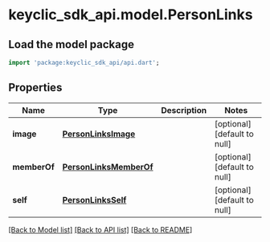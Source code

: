 # keyclic_sdk_api.model.PersonLinks

## Load the model package
```dart
import 'package:keyclic_sdk_api/api.dart';
```

## Properties
Name | Type | Description | Notes
------------ | ------------- | ------------- | -------------
**image** | [**PersonLinksImage**](PersonLinksImage.md) |  | [optional] [default to null]
**memberOf** | [**PersonLinksMemberOf**](PersonLinksMemberOf.md) |  | [optional] [default to null]
**self** | [**PersonLinksSelf**](PersonLinksSelf.md) |  | [optional] [default to null]

[[Back to Model list]](../README.md#documentation-for-models) [[Back to API list]](../README.md#documentation-for-api-endpoints) [[Back to README]](../README.md)


